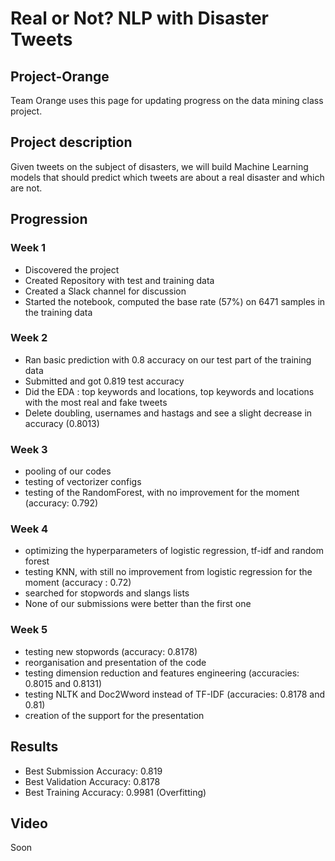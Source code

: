 # Real or Not? NLP with Disaster Tweets
## Project-Orange
Team Orange uses this page for updating progress on the data mining class project.


## Project description
Given tweets on the subject of disasters, we will build Machine Learning models that should predict which tweets are about a real disaster and which are not.


## Progression
### Week 1
- Discovered the project
- Created Repository with test and training data
- Created a Slack channel for discussion
- Started the notebook, computed the base rate (57%) on 6471 samples in the training data

### Week 2
- Ran basic prediction with 0.8 accuracy on our test part of the training data
- Submitted and got 0.819 test accuracy
- Did the EDA : top keywords and locations, top keywords and locations with the most real and fake tweets
- Delete doubling, usernames and hastags and see a slight decrease in accuracy (0.8013)

### Week 3
- pooling of our codes
- testing of vectorizer configs
- testing of the RandomForest, with no improvement for the moment (accuracy: 0.792)

### Week 4
- optimizing the hyperparameters of logistic regression, tf-idf and random forest
- testing KNN, with still no improvement from logistic regression for the moment (accuracy : 0.72)
- searched for stopwords and slangs lists
- None of our submissions were better than the first one

### Week 5
- testing new stopwords (accuracy: 0.8178)
- reorganisation and presentation of the code
- testing dimension reduction and features engineering (accuracies: 0.8015 and 0.8131)
- testing NLTK and Doc2Wword instead of TF-IDF (accuracies: 0.8178 and 0.81)
- creation of the support for the presentation


## Results
- Best Submission Accuracy: 0.819
- Best Validation Accuracy: 0.8178
- Best Training Accuracy: 0.9981 (Overfitting)



## Video
Soon
